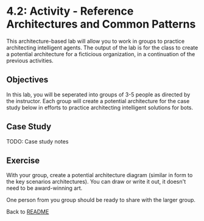 # 4.2: Activity - Reference Architectures and Common Patterns

This architecture-based lab will allow you to work in groups to practice architecting intelligent agents. The output of the lab is for the class to create a potential architecture for a ficticious organization, in a continuation of the previous activities.


## Objectives

In this lab, you will be seperated into groups of 3-5 people as directed by the instructor. Each group will create a potential architecture for the case study below in efforts to practice architecting intelligent solutions for bots.  

## Case Study

TODO: Case study notes

## Exercise

With your group, create a potential architecture diagram (similar in form to the key scenarios architectures). You can draw or write it out, it doesn't need to be award-winning art.  

One person from you group should be ready to share with the larger group.



Back to [README](./0_README.md)